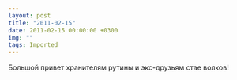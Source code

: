 ```yaml
---
layout: post
title: "2011-02-15"
date: 2011-02-15 00:00:00 +0300
img: ""
tags: Imported
---
```


Большой привет хранителям рутины и экс-друзьям стае волков!